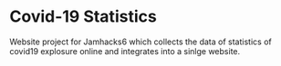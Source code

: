 # Covid-19 Statistics

Website project for Jamhacks6 which collects the data of statistics of covid19 explosure online and integrates into a sinlge website.

